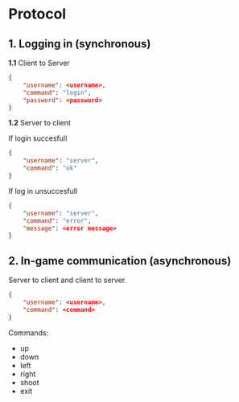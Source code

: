 # Protocol

## 1. Logging in (synchronous)

**1.1** Client to Server

```json
{
    "username": <username>,
    "command": "login",
    "password": <password>
}
```

**1.2** Server to client

If login succesfull

```json
{
    "username": "server",
    "command": "ok"
}
```

If log in unsuccesfull

```json
{
    "username": "server",
    "command": "error",
    "message": <error message>
}
```

## 2. In-game communication (asynchronous)

Server to client and client to server.

```json
{
    "username": <username>,
    "command": <command>
}
```

Commands:

- up
- down
- left
- right
- shoot
- exit

